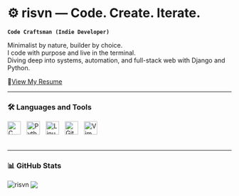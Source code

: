 # ⚙️ risvn — Code. Create. Iterate.

**` Code Craftsman (Indie Developer) `**

Minimalist by nature, builder by choice.  
I code with purpose and live in the terminal.  
Diving deep into systems, automation, and full-stack web with Django and Python.

 📰[View My Resume](https://risvn.github.io/risvn/)

---

### 🛠️ Languages and Tools

<img align="left" alt="C" width="30px" style="padding-right:10px;" src="https://cdn.jsdelivr.net/gh/devicons/devicon/icons/c/c-original.svg"/>
<!-- <img align="left" alt="C++" width="30px" style="padding-right:10px;" src="https://cdn.jsdelivr.net/gh/devicons/devicon/icons/cplusplus/cplusplus-original.svg"/>  -->
<img align="left" alt="Python" width="30px" style="padding-right:10px;" src="https://cdn.jsdelivr.net/gh/devicons/devicon/icons/python/python-plain.svg"/>
<!-- <img align="left" alt="Django" width="45px" height="30px" style="padding-right:10px;" src="assets/icons/django.png"/>  -->
<!-- <img align="left" alt="Numpy" width="30px" style="padding-right:10px;" src="https://github.com/devicons/devicon/blob/v2.16.0/icons/numpy/numpy-plain.svg"/>  -->
<!-- <img align="left" alt="Pandas" width="32px" height="30px" style="padding-right:10px;" src="assets/icons/Pandas.svg"/>  -->
<!-- <img align="left" alt="PostgreSQL" width="30px" style="padding-right:10px;" src="https://github.com/devicons/devicon/blob/v2.16.0/icons/postgresql/postgresql-original.svg"/>  -->
<img align="left" alt="Linux" width="30px" style="padding-right:10px;" src="https://cdn.jsdelivr.net/gh/devicons/devicon/icons/linux/linux-original.svg"/>
<!-- <img align="left" alt="Bash" width="60px" height="30px" style="padding-right:10px;" src="assets/icons/bash.svg"/>  -->
<img align="left" alt="Git" width="30px" style="padding-right:10px;" src="https://cdn.jsdelivr.net/gh/devicons/devicon/icons/git/git-original.svg"/>
<img align="left" alt="Vim" width="30px" style="padding-right:10px;" src="https://cdn.jsdelivr.net/gh/devicons/devicon/icons/vim/vim-original.svg"/>
<br /><br /><br />

---

### 📊 GitHub Stats



<p>
  <img align="center" src="https://github-readme-stats.vercel.app/api?username=risvn&show_icons=true&rank_icon=github&locale=en&theme=gruvbox&hide_border=true&bg_color=0D1117" alt="risvn" />
  <img align="center" src="https://github-readme-stats.vercel.app/api/top-langs/?username=risvn&langs_count=8&count_private=true&layout=compact&theme=gruvbox&hide_border=true&bg_color=0D1117" />
</p>
